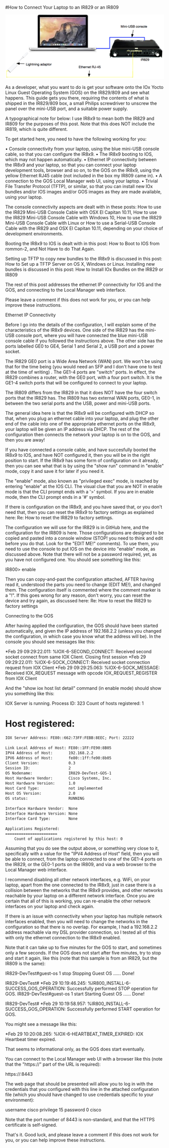 #How to Connect Your Laptop to an IR829 or an IR809

![Laptop and IR829](./images/main.png)


As a developer, what you want to do is get your software onto the IOx Yocto Linux Guest Operating System (GOS) on the IR829/809 and see what happens. This guide gets you there, requiring the contents of what is shipped in the IR829/809 box, a small Philips screwdriver to unscrew the panel over the mini-USB port, and a suitable power supply.
 
A typographical note for below: I use IR8x9 to mean both the IR829 and IR809 for the purposes of this post. Note that this does NOT include the IR819, which is quite different.
 
To get started here, you need to have the following working for you:
 
•	Console connectivity from your laptop, using the blue mini-USB console cable, so that you can configure the IR8x9.
•	The IR8x9 booting to IOS, which may not happen automatically.
•	Ethernet IP connectivity between the IR8x9 and your laptop, so that you can connect your laptop development tools, browser and so on, to the GOS on the IR8x9, using the yellow Ethernet RJ45 cable (not included in the box my IR809 came in).
•	A connection to the GOS Local Manager web UI, using your laptop.
•	Trivial File Transfer Protocol (TFTP), or similar, so that you can install new IOx bundles and/or IOS images and/or GOS images as they are made available, using your laptop.
 
The console connectivity aspects are dealt with in these posts: How to use the IR829 Mini-USB Console Cable with OSX El Capitan 10.11, How to use the IR829 Mini-USB Console Cable with Windows 10, How to use the IR829 Mini-USB Console Cable with Linux or How to use a Serial-USB Console Cable with the IR829 and OSX El Capitan 10.11, depending on your choice of development environments.
 
Booting the IR8x9 to IOS is dealt with in this post: How to Boot to IOS from rommon-2, and Not Have to do That Again.
 
Setting up TFTP to copy new bundles to the IR8x9 is discussed in this post: How to Set up a TFTP Server on OS X, Windows or Linux. Installing new bundles is discussed in this post: How to Install IOx Bundles on the IR829 or IR809
 
The rest of this post addresses the ethernet IP connectivity for IOS and the GOS, and connecting to the Local Manager web interface.
 
Please leave a comment if this does not work for you, or you can help improve these instructions.
 
Ethernet IP Connectivity
 
Before I go into the details of the configuration, I will explain some of the characteristics of the IR8x9 devices. One side of the IR829 has the mini-USB console port, where you will have connected the blue mini-USB console cable if you followed the instructions above. The other side has the ports labelled GE0 to GE4, Serial 1 and Serial 2, a USB port and a power socket.
 
The IR829 GE0 port is a Wide Area Network (WAN) port. We won't be using that for the time being (you would need an SFP and I don't have one to test at the time of writing) . The GE1-4 ports are "switch" ports. In effect, the IR829 combines a router, with the GE0 port, with a four port switch. It is the GE1-4 switch ports that will be configured to connect to your laptop.
 
The IR809 differs from the IR829 in that it does NOT have the four switch ports that the IR829 has. The IR809 has two external WAN ports, GE0-1, in between the two serial ports and the USB, power and mini-USB ports.
 
The general idea here is that the IR8x9 will be configured with DHCP so that, when you plug an ethernet cable into your laptop, and plug the other end of the cable into one of the appropriate ethernet ports on the IR8x9, your laptop will be given an IP address via DHCP. The rest of the configuration then connects the network your laptop is on to the GOS, and then you are away!
 
If you have connected a console cable, and have succesfully booted the IR8x9 to IOS, and have NOT configured it, then you will be in the right position to start. If the IR8x9 has some form of configuration on it already, then you can see what that is by using the "show run" command in "enable" mode, copy it and save it for later if you need it.
 
The "enable" mode, also known as "privileged exec" mode, is reached by entering "enable" at the IOS CLI. The visual clue that you are NOT in enable mode is that the CLI prompt ends with a '>' symbol. If you are in enable mode, then the CLI prompt ends in a '#' symbol.
 
If there is configuration on the IR8x9, and you have saved that, or you don't need that, then you can reset the IR8x9 to factory settings as explained here: Re: How to reset the IR829 to factory settings.
 
The configuration we will use for the IR829 is in GitHub here, and the configuration for the IR809 is here. Those configurations are designed to be copied and pasted into a console window (STOP! you need to think and edit before you do that. Look for the "EDIT ME!" comments). To use them, you need to use the console to put IOS on the device into "enable" mode, as discussed above. Note that there will not be a password required, yet, as you have not configured one. You should see something like this:
 
IR800> enable
 
Then you can copy-and-past the configuration attached, AFTER having read it, understood the parts you need to change (EDIT ME!), and changed them. The configuration itself is commented where the comment marker is a "!". If this goes wrong for any reason, don't worry, you can reset the device and try again, as discussed here: Re: How to reset the IR829 to factory settings
 
Connecting to the GOS
 
After having applied the configuration, the GOS should have been started automatically, and given the IP address of 192.168.2.2 (unless you changed the configuration, in which case you know what the address will be). In the console you should see messages like this:
 
*Feb 29 09:29:22.011: %IOX-6-SECOND_CONNECT: Received second socket connect from same IOX Client. Closing first session
*Feb 29 09:29:22.011: %IOX-6-SOCK_CONNECT: Received socket connection request from IOX Client
*Feb 29 09:29:25.063: %IOX-6-SOCK_MESSAGE: Received IOX_REQUEST message with opcode IOX_REQUEST_REGISTER from IOX Client
 
And the "show iox host list detail" command (in enable mode) should show you something like this:
 
IOX Server is running. Process ID: 323
Count of hosts registered: 1
 
Host registered:
===============
    IOX Server Address: FE80::662:73FF:FEBB:8EEC; Port: 22222
 
    Link Local Address of Host: FE80::1FF:FE90:8B05
    IPV4 Address of Host:       192.168.2.2
    IPV6 Address of Host:       fe80::1ff:fe90:8b05
    Client Version:             0.3
    Session ID:                 2
    OS Nodename:                IR829-DevTest-GOS-1
    Host Hardware Vendor:       Cisco Systems, Inc.
    Host Hardware Version:      1.0
    Host Card Type:             not implemented
    Host OS Version:            2.0
    OS status:                  RUNNING
 
    Interface Hardware Vendor:  None
    Interface Hardware Version: None
    Interface Card Type:        None
 
    Applications Registered:
    =======================
        Count of applications registered by this host: 0
 
Assuming that you do see the output above, or something very close to it, specifically with a value for the "IPV4 Address of Host" field, then you will be able to connect, from the laptop connected to one of the GE1-4 ports on the IR829, or the GE0-1 ports on the IR809, and via a web browser to the Local Manager web interface.

I recommend disabling all other network interfaces, e.g. WiFi, on your laptop, apart from the one connected to the IR8x9, just in case there is a collision between the networks that the IR8x9 provides, and other networks reachable by your laptop on a different network interface. Once you are certain that all of this is working, you can re-enable the other network interfaces on your laptop and check again.

If there is an issue with connectivity when your laptop has multiple network interfaces enabled, then you will need to change the networks in the configuration so that there is no overlap. For example, I had a 192.168.2.2 address reachable via my DSL provider connection, so I tested all of this with only the ethernet connection to the IR8x9 enabled.
 
Note that it can take up to five minutes for the GOS to start, and sometimes only a few seconds. If the GOS does not start after five minutes, try to stop and start it again, like this (note that this sample is from an IR829, but the IR809 is the same):
 
IR829-DevTest#guest-os 1 stop
Stopping Guest OS ...... Done!
 
IR829-DevTest#
*Feb 29 10:19:46.245: %IR800_INSTALL-6-SUCCESS_GOS_OPERATION: Successfully performed STOP operation for GOS.
IR829-DevTest#guest-os 1 start
Starting Guest OS ...... Done!
 
IR829-DevTest#
*Feb 29 10:19:58.957: %IR800_INSTALL-6-SUCCESS_GOS_OPERATION: Successfully performed START operation for GOS.
 
You might see a message like this:
 
*Feb 29 10:20:08.265: %IOX-6-HEARTBEAT_TIMER_EXPIRED: IOX Heartbeat timer expired.
 
That seems to informational only, as the GOS does start eventually.
 
You can connect to the Local Manager web UI with a browser like this (note that the "https://" part of the URL is required):
 
https://<GOS IP address>:8443
 
The web page that should be presented will allow you to log in with the credentials that you configured with this line in the attached configuration file (which you should have changed to use credentials specific to your environment):
 
username cisco privilege 15 password 0 cisco
 
Note that the port number of 8443 is non-standard, and that the HTTPS certificate is self-signed.
 
That's it. Good luck, and please leave a comment if this does not work for you, or you can help improve these instructions.
